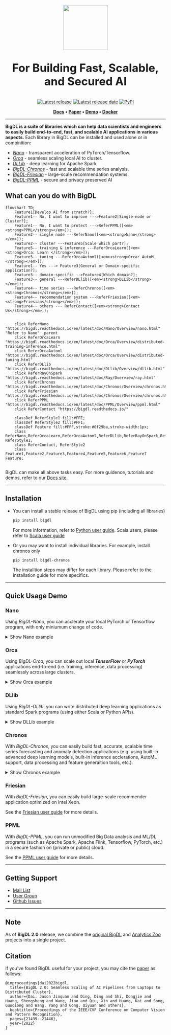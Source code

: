 <div align="center">

<p align="center"> <img src="docs/readthedocs/image/bigdl_logo.jpg" height="140px"><br></p>

</div>

<h3 align="center" style="display: block; font-size: 2.5em; font-weight: bold; margin-block-start: 1em; margin-block-end: 1em;">
For Building Fast, Scalable, and Secured AI 
</h3>

<div align="center">

[![Latest release][release-badge]][release-link] [![Latest release date][release-date-badge]][release-link] [![PyPI][pypi-badge]][pypi-link] 

</div>

<p align="center">
	<strong>
		<a href="https://bigdl.readthedocs.io/">Docs</a>
		•
		<a href="https://arxiv.org/ftp/arxiv/papers/2204/2204.01715.pdf/">Paper</a>
		•
		<a href="https://huggingface.co/spaces/BigDL/bigdl_nano_demo">Demo</a>
    		•
		<a href="https://bigdl.readthedocs.io/en/latest/doc/UserGuide/docker.html">Docker</a>
	</strong>
</p>



---


**BigDL is a suite of libraries which can help data scientists and engineers to easily build end-to-end, fast, and scalable AI applications in various aspects.** Each library in BigDL can be installed and used alone or in combinition:

* [_Nano_]() - transparent acceleration of PyTorch/Tensorflow.
* [_Orca_]() - seamless scaling local AI to cluster.
* [_DLLib_]() - deep learning for Apache Spark
* [_BigDL-Chronos_]() - fast and scalable time series analysis.
* [_BigDL-Friesian_]() - large-scale recommendation systems.
* [_BigDL-PPML_]() - secure and privacy preserved AI
 


## What can you do with BigDL

```mermaid
flowchart TD;
    Feature1[Develop AI from scratch?];
    Feature1-- No, I want to improve --->Feature2[Single-node or Cluster?];
    Feature1-- No, I want to protect --->ReferPPML([<em><strong>PPML</strong></em>]);
    Feature2-- single node ---ReferNano([<em><strong>Nano</strong></em>]);
    Feature2-- cluster ---Feature5[Scale which part?];
    Feature5-- training & inference ---ReferOrcaLearn([<em><strong>Orca: Learn </strong></em>]);
    Feature5-- tuning ---ReferOrcaAutoml([<em><strong>Orca: AutoML </strong></em>]);
    Feature1-- Yes ---> Feature3[General or Domain-specific application?];
    Feature3-- domain-specific -->Feature4[Which domain?];
    Feature3-- general ---ReferDLlib([<em><strong>DLLib</strong></em>]);
    Feature4-- time series ---ReferChronos([<em><strong>Chronos</strong></em>]);
    Feature4-- recommendation system ---ReferFriesian([<em><strong>Friesian</strong></em>]);
    Feature4-- others --- ReferContact([<em><strong>Contact Us</strong></em>]);

    
    click ReferNano "https://bigdl.readthedocs.io/en/latest/doc/Nano/Overview/nano.html" "Refer to Nano" _parent
    click ReferOrcaLearn "https://bigdl.readthedocs.io/en/latest/doc/Orca/Overview/distributed-training-inference.html"
    click ReferOrcaAutoml "https://bigdl.readthedocs.io/en/latest/doc/Orca/Overview/distributed-tuning.html"
    click ReferDLlib "https://bigdl.readthedocs.io/en/latest/doc/DLlib/Overview/dllib.html"
    click ReferRayOnSpark "https://bigdl.readthedocs.io/en/latest/doc/Ray/Overview/ray.html"
    click ReferChronos "https://bigdl.readthedocs.io/en/latest/doc/Chronos/Overview/chronos.html"
    click ReferFriesian "https://bigdl.readthedocs.io/en/latest/doc/Chronos/Overview/chronos.html"
    click ReferPPML "https://bigdl.readthedocs.io/en/latest/doc/PPML/Overview/ppml.html"
    click ReferContact "https://bigdl.readthedocs.io/"
    
    classDef ReferStyle1 fill:#FFE;
    classDef ReferStyle2 fill:#FF1;
    classDef Feature fill:#FFF,stroke:#0f29ba,stroke-width:1px;
    class ReferNano,ReferOrcaLearn,ReferOrcaAutoml,ReferDLlib,ReferRayOnSpark,ReferChronos,ReferFriesian,ReferPPML ReferStyle1;
    class ReferContact, ReferStyle2
    class Feature1,Feature2,Feature3,Feature4,Feature5,Feature6,Feature7 Feature;
    
```

BigDL can make all above tasks easy. For more guidence, tutorials and demos, refer to our [Docs site](https://bigdl.readthedocs.io/).

---

## Installation
- You can install a stable release of BigDL using pip (including all libraries)
	```bash
	pip install bigdl
	```
   For more information, refer to [Python user guide](https://bigdl.readthedocs.io/en/latest/doc/UserGuide/python.html). Scala users, please refer to [Scala user guide](https://bigdl.readthedocs.io/en/latest/doc/UserGuide/scala.html)

- Or you may want to install individual libraries. For example, install chronos only 
	```
	pip install bigdl-chronos
	```
  The installtion steps may differ for each library. Please refer to the installation guide for more specifics. 

---

## Quick Usage Demo 

### Nano

Using *BigDL-Nano*, you can acclerate your local PyTorch or Tensorflow program, with only miniumum change of code. 
<details><summary>Show Nano example</summary>
<br/>
First, import bigdl nano trainer.

```python
from bigdl.nano.pytorch.trainer import Trainer
```

Then, load model and define data loader as in standard pytorch code.
```python 
# load model
device = 'cpu'
dtype = torch.float32
model = torch.load("models/generator.pt")
model.eval()
model.to(device, dtype)

# define loader
loader = torch.utils.data.DataLoader(...)
```

Before inference, use trace to get an accelerated model. 
model = Trainer.trace(model, accelerator='openvino', input_sample=next(iter(loader)))

Finally, do inference using the model the same way as in standard pytorch code. 
```python
with torch.no_grad():
    for inputs in tqdm(loader):
        inputs = inputs.to(device, dtype)
        outputs = model(inputs)
```

</details>

### Orca

Using *BigDL-Orca*, you can scale out local _**TensorFlow**_ or _**PyTorch**_ applications end-to-end (i.e. training, inference, data processing) seamlessly across large clusters.

<details><summary>Show Orca example</summary>
<br/>
First, initialize [Orca Context](https://bigdl.readthedocs.io/en/latest/doc/Orca/Overview/orca-context.html):

```python
from bigdl.orca import init_orca_context, OrcaContext

# cluster_mode can be "local", "k8s" or "yarn"
sc = init_orca_context(cluster_mode="yarn", cores=4, memory="10g", num_nodes=2) 
```

Next, perform [data-parallel processing in Orca](https://bigdl.readthedocs.io/en/latest/doc/Orca/Overview/data-parallel-processing.html) (supporting standard Spark Dataframes, TensorFlow Dataset, PyTorch DataLoader, Pandas, Pillow, etc.):

```python
from pyspark.sql.functions import array

spark = OrcaContext.get_spark_session()
df = spark.read.parquet(file_path)
df = df.withColumn('user', array('user')) \  
       .withColumn('item', array('item'))
```

Finally, use [sklearn-style Estimator APIs in Orca](https://bigdl.readthedocs.io/en/latest/doc/Orca/Overview/distributed-training-inference.html) to perform distributed _TensorFlow_, _PyTorch_ or _Keras_ training and inference:

```python
from tensorflow import keras
from bigdl.orca.learn.tf.estimator import Estimator

user = keras.layers.Input(shape=[1])  
item = keras.layers.Input(shape=[1])  
feat = keras.layers.concatenate([user, item], axis=1)  
predictions = keras.layers.Dense(2, activation='softmax')(feat)  
model = keras.models.Model(inputs=[user, item], outputs=predictions)  
model.compile(optimizer='rmsprop',  
              loss='sparse_categorical_crossentropy',  
              metrics=['accuracy'])

est = Estimator.from_keras(keras_model=model)  
est.fit(data=df,  
        batch_size=64,  
        epochs=4,  
        feature_cols=['user', 'item'],  
        label_cols=['label'])
```

See [TensorFlow](https://bigdl.readthedocs.io/en/latest/doc/Orca/QuickStart/orca-tf-quickstart.html) and [PyTorch](https://bigdl.readthedocs.io/en/latest/doc/Orca/QuickStart/orca-pytorch-quickstart.html) quickstart, as well as the [document website](https://bigdl.readthedocs.io/), for more details.

</details>


### DLlib

Using *BigDL-DLlib*, you can write distributed deep learning applications as standard Spark programs (using either Scala or Python APIs).

<details><summary>Show DLLib example</summary>
<br/>
First, call `initNNContext` at the beginning of the code: 

```scala
import com.intel.analytics.bigdl.dllib.NNContext
val sc = NNContext.initNNContext()
```

Then, define the BigDL model using Keras-style API:

```scala
val input = Input[Float](inputShape = Shape(10))  
val dense = Dense[Float](12).inputs(input)  
val output = Activation[Float]("softmax").inputs(dense)  
val model = Model(input, output)
```

After that, use `NNEstimator` to train/predict/evaluate the model using Spark Dataframes and ML pipelines:

```scala
val trainingDF = spark.read.parquet("train_data")
val validationDF = spark.read.parquet("val_data")
val scaler = new MinMaxScaler().setInputCol("in").setOutputCol("value")
val estimator = NNEstimator(model, CrossEntropyCriterion())  
        .setBatchSize(size).setOptimMethod(new Adam()).setMaxEpoch(epoch)
val pipeline = new Pipeline().setStages(Array(scaler, estimator))

val pipelineModel = pipeline.fit(trainingDF)  
val predictions = pipelineModel.transform(validationDF)
```
See the [NNframes](https://bigdl.readthedocs.io/en/latest/doc/DLlib/Overview/nnframes.html) and [Keras API](https://bigdl.readthedocs.io/en/latest/doc/DLlib/Overview/keras-api.html) user guides for more details.

</details>

### Chronos 

With *BigDL-Chronos*, you can easily build fast, accurate, scalable time series forecasting and anomaly detection applications (e.g. using built-in advanced deep learning models, built-in inference acclerations, AutoML support, data processing and feature generaition tools, etc.).

<details><summary>Show Chronos example</summary>
<br/>
To train a time series model with AutoML, first initialize [Orca Context](https://bigdl.readthedocs.io/en/latest/doc/Orca/Overview/orca-context.html):

```python
from bigdl.orca import init_orca_context

#cluster_mode can be "local", "k8s" or "yarn"
init_orca_context(cluster_mode="yarn", cores=4, memory="10g", num_nodes=2, init_ray_on_spark=True)
```

Then, create _TSDataset_ for your data.
```python
from bigdl.chronos.data import TSDataset

tsdata_train, tsdata_valid, tsdata_test\
        = TSDataset.from_pandas(df, 
                                dt_col="dt_col", 
                                target_col="target_col", 
                                with_split=True, 
                                val_ratio=0.1, 
                                test_ratio=0.1)
```

Next, create an _AutoTSEstimator_.

```python
from bigdl.chronos.autots import AutoTSEstimator

autotsest = AutoTSEstimator(model='lstm')
```

Finally, call ```fit``` on _AutoTSEstimator_, which applies AutoML to find the best model and hyper-parameters; it returns a _TSPipeline_ which can be used for prediction or evaluation.

```python
#train a pipeline with AutoML support
ts_pipeline = autotsest.fit(data=tsdata_train,
                            validation_data=tsdata_valid)

#predict
ts_pipeline.predict(tsdata_test)
```

See the Chronos [user guide](https://bigdl.readthedocs.io/en/latest/doc/Chronos/Overview/chronos.html) and [example](https://bigdl.readthedocs.io/en/latest/doc/Chronos/QuickStart/chronos-autotsest-quickstart.html) for more details.

</details>

### Friesian
With *BigDL-Friesian*, you can easily build large-scale recommender application optimized on Intel Xeon.

See the [Friesian user guide]() for more details.

### PPML

With *BigDL-PPML*, you can run unmodified Big Data analysis and ML/DL programs (such as Apache Spark, Apache Flink, Tensorflow, PyTorch, etc.) in a secure fashion on (private or public) cloud.

See the [PPML user guide](https://bigdl.readthedocs.io/en/latest/doc/PPML/Overview/ppml.html) for more details. 

---

## Getting Support

- [Mail List](mailto:bigdl-user-group+subscribe@googlegroups.com)
- [User Group](https://groups.google.com/forum/#!forum/bigdl-user-group)
- [Github Issues](https://github.com/intel-analytics/BigDL/issues)

---

## Note
As of **BigDL 2.0** release, we combine the [original BigDL](https://github.com/intel-analytics/BigDL/tree/branch-0.14) and [Analytics Zoo](https://github.com/intel-analytics/analytics-zoo) projects into a single project.  

## Citation

If you've found BigDL useful for your project, you may cite the [paper](https://arxiv.org/ftp/arxiv/papers/2204/2204.01715.pdf) as follows:

```
@inproceedings{dai2022bigdl,
  title={BigDL 2.0: Seamless Scaling of AI Pipelines from Laptops to Distributed Cluster},
  author={Dai, Jason Jinquan and Ding, Ding and Shi, Dongjie and Huang, Shengsheng and Wang, Jiao and Qiu, Xin and Huang, Kai and Song, Guoqiong and Wang, Yang and Gong, Qiyuan and others},
  booktitle={Proceedings of the IEEE/CVF Conference on Computer Vision and Pattern Recognition},
  pages={21439--21446},
  year={2022}
}
```

[release-badge]: https://img.shields.io/github/v/release/intel-analytics/BigDL?label=%20%F0%9F%93%A3%20Latest%20release&style=flat&logoColor=b0c0c0&labelColor=363D44
[release-link]: https://github.com/intel-analytics/BigDL/releases
[release-date-badge]: https://img.shields.io/github/release-date/intel-analytics/BigDL?label=Latest%20release%20date
[pypi-badge]: https://img.shields.io/pypi/v/bigdl.svg
[pypi-link]: https://pypi.org/project/bigdl
